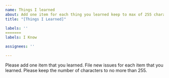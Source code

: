 ```yaml
---
name: Things I learned
about: Add one item for each thing you learned keep to max of 255 characters
title: "[Things I Learned]"

labels: ''
=======
labels: I Know

assignees: ''

---
```


Please add one item that you learned.  File new issues for each item that you learned.  Please keep the number of characters to no more than 255.
